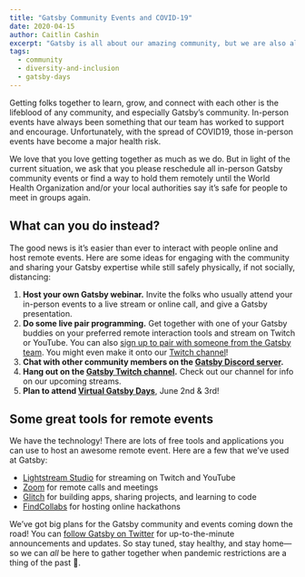 ```yaml
---
title: "Gatsby Community Events and COVID-19"
date: 2020-04-15
author: Caitlin Cashin
excerpt: "Gatsby is all about our amazing community, but we are also all about safety. So we are asking most sincerely: If there's an in-person Gatsby community meetup on your calendar, please reschedule or figure out a way to hold it remotely. Here are some ways we are doing that ourselves."
tags:
  - community
  - diversity-and-inclusion
  - gatsby-days
---
```

Getting folks together to learn, grow, and connect with each other is the lifeblood of any community, and especially Gatsby’s community. In-person events have always been something that our team has worked to support and encourage. Unfortunately, with the spread of COVID19, those in-person events have become a major health risk.

We love that you love getting together as much as we do. But in light of the current situation, we ask that you please reschedule all in-person Gatsby community events or find a way to hold them remotely until the World Health Organization and/or your local authorities say it’s safe for people to meet in groups again.

## What can you do instead?

The good news is it’s easier than ever to interact with people online and host remote events. Here are some ideas for engaging with the community and sharing your Gatsby expertise while still safely physically, if not socially, distancing:

1. __Host your own Gatsby webinar.__ Invite the folks who usually attend your in-person events to a live stream or online call, and give a Gatsby presentation.
2. __Do some live pair programming.__ Get together with one of your Gatsby buddies on your preferred remote interaction tools and stream on Twitch or YouTube. You can also [sign up to pair with someone from the Gatsby team](https://www.gatsbyjs.org/contributing/pair-programming/). You might even make it onto our [Twitch channel](https://www.twitch.tv/gatsbyjs)!
3. __Chat with other community members on the [Gatsby Discord server](https://gatsby.dev/discord).__
4. __Hang out on the [Gatsby Twitch channel](https://www.twitch.tv/gatsbyjs).__ Check out our channel for info on our upcoming streams.
5. __Plan to attend [Virtual Gatsby Days](https://www.gatsbyjs.org/blog/2020-04-14-virtual-gatsby-days-registration/)__, June 2nd & 3rd!

## Some great tools for remote events
We have the technology! There are lots of free tools and applications you can use to host an awesome remote event. Here are a few that we’ve used at Gatsby:
  * [Lightstream Studio](https://golightstream.com/) for streaming on Twitch and YouTube
  * [Zoom](https://zoom.us/) for remote calls and meetings
  * [Glitch](https://glitch.com/) for building apps, sharing projects, and learning to code
  * [FindCollabs](https://findcollabs.com/) for hosting online hackathons

We’ve got big plans for the Gatsby community and events coming down the road! You can [follow Gatsby on Twitter](https://twitter.com/gatsbyjs) for up-to-the-minute announcements and updates.  So stay tuned, stay healthy, and stay home—so we can _all_ be here to gather together when pandemic restrictions are a thing of the past 💜.
